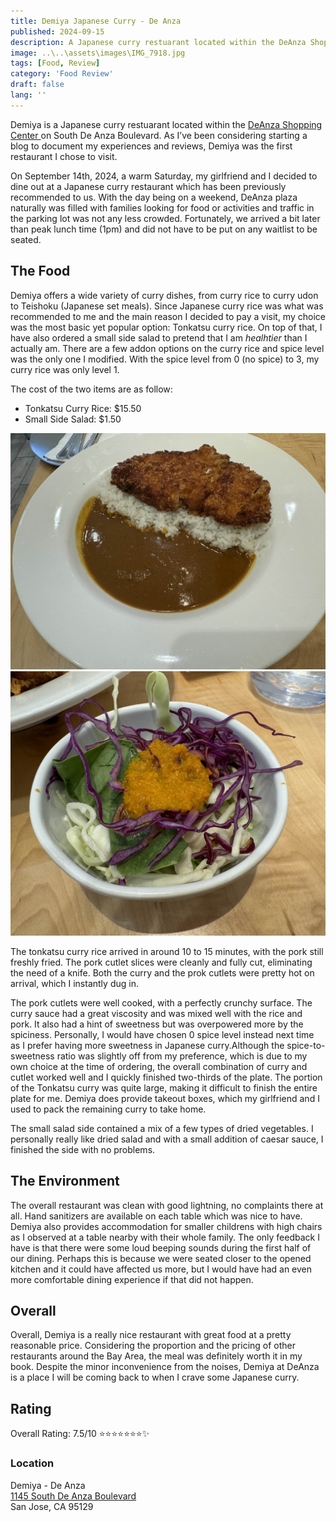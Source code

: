 ```yaml
---	
title: Demiya Japanese Curry - De Anza
published: 2024-09-15	
description: A Japanese curry restuarant located within the DeAnza Shopping Center.
image: ..\..\assets\images\IMG_7918.jpg
tags: [Food, Review]	
category: 'Food Review'	
draft: false 	
lang: ''	
---	
```


Demiya is a Japanese curry restuarant located within the [DeAnza Shopping Center
](https://maps.app.goo.gl/aERs7CHd1ibrgpEK8) on South De Anza Boulevard. As I’ve been considering starting a blog to document my experiences and reviews, Demiya was the first restaurant I chose to visit.

On September 14th, 2024, a warm Saturday, my girlfriend and I decided to dine out at a Japanese curry restaurant which has been previously recommended to us. With the day being on a weekend, DeAnza plaza naturally was filled with families looking for food or activities and traffic in the parking lot was not any less crowded. Fortunately, we arrived a bit later than peak lunch time (1pm) and did not have to be put on any waitlist to be seated.

## The Food

Demiya offers a wide variety of curry dishes, from curry rice to curry udon to Teishoku (Japanese set meals). Since Japanese curry rice was what was recommended to me and the main reason I decided to pay a visit, my choice was the most basic yet popular option: Tonkatsu curry rice. On top of that, I have also ordered a small side salad to pretend that I am *healhtier* than I actually am. There are a few addon options on the curry rice and spice level was the only one I modified. With the spice level from 0 (no spice) to 3, my curry rice was only level 1.

The cost of the two items are as follow:

- Tonkatsu Curry Rice: $15.50
- Small Side Salad: $1.50

![image info](../../assets/images/IMG_7916.jpg)
![image info](../../assets/images/IMG_7919.jpg)

The tonkatsu curry rice arrived in around 10 to 15 minutes, with the pork still freshly fried. The pork cutlet slices were cleanly and fully cut, eliminating the need of a knife. Both the curry and the prok cutlets were pretty hot on arrival, which I instantly dug in.

The pork cutlets were well cooked, with a perfectly crunchy surface. The curry sauce had a great viscosity and was mixed well with the rice and pork. It also had a hint of sweetness but was overpowered more by the spiciness. Personally, I would have chosen 0 spice level instead next time as I prefer having more sweetness in Japanese curry.Although the spice-to-sweetness ratio was slightly off from my preference, which is due to my own choice at the time of ordering, the overall combination of curry and cutlet worked well and I quickly finished two-thirds of the plate. The portion of the Tonkatsu curry was quite large, making it difficult to finish the entire plate for me. Demiya does provide takeout boxes, which my girlfriend and I used to pack the remaining curry to take home.

The small salad side contained a mix of a few types of dried vegetables. I personally really like dried salad and with a small addition of caesar sauce, I finished the side with no problems.

## The Environment

The overall restaurant was clean with good lightning, no complaints there at all. Hand sanitizers are available on each table which was nice to have. Demiya also provides accommodation for smaller childrens with high chairs as I observed at a table nearby with their whole family. The only feedback I have is that there were some loud beeping sounds during the first half of our dining. Perhaps this is because we were seated closer to the opened kitchen and it could have affected us more, but I would have had an even more comfortable dining experience if that did not happen.

## Overall

Overall, Demiya is a really nice restaurant with great food at a pretty reasonable price. Considering the proportion and the pricing of other restaurants around the Bay Area, the meal was definitely worth it in my book. Despite the minor inconvenience from the noises, Demiya at DeAnza is a place I will be coming back to when I crave some Japanese curry.

## Rating

Overall Rating: 7.5/10 ⭐⭐⭐⭐⭐⭐⭐✨

### Location

Demiya - De Anza  
[1145 South De Anza Boulevard](https://www.google.com/maps/place/1145+S+De+Anza+Blvd,+San+Jose,+CA+95129/data=!4m2!3m1!1s0x808fb51ca2fa6515:0x6d11e31c1f2f95?sa=X&ved=1t:242&ictx=111)  
San Jose, CA 95129
